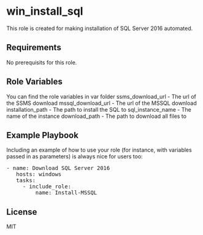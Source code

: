 win_install_sql
=========

This role is created for making installation of SQL Server 2016 automated.

Requirements
------------

No prerequisits for this role.

Role Variables
--------------

You can find the role variables in var folder
ssms_download_url - The url of the SSMS download
mssql_download_url - The url of the MSSQL download
installation_path - The path to install the SQL to
sql_instance_name - The name of the instance
download_path - The path to download all files to


Example Playbook
----------------

Including an example of how to use your role (for instance, with variables passed in as parameters) is always nice for users too:

<pre>- name: Download SQL Server 2016
   hosts: windows
   tasks:
     - include_role:
         name: Install-MSSQL</pre>

License
-------

MIT

